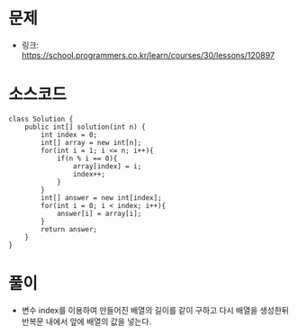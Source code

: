# 문제
- 링크: 
<https://school.programmers.co.kr/learn/courses/30/lessons/120897>

# 소스코드
```
class Solution {
    public int[] solution(int n) {
        int index = 0;
        int[] array = new int[n];
        for(int i = 1; i <= n; i++){
            if(n % i == 0){
                array[index] = i;
                index++;
            }
        }
        int[] answer = new int[index];
        for(int i = 0; i < index; i++){
            answer[i] = array[i];
        }
        return answer;
    }
}
```
# 풀이
- 변수 index를 이용하여 만들어진 배열의 길이를 같이 구하고 다시 배열을 생성한뒤 반복문 내에서 앞에 배열의 값을 넣는다. 
